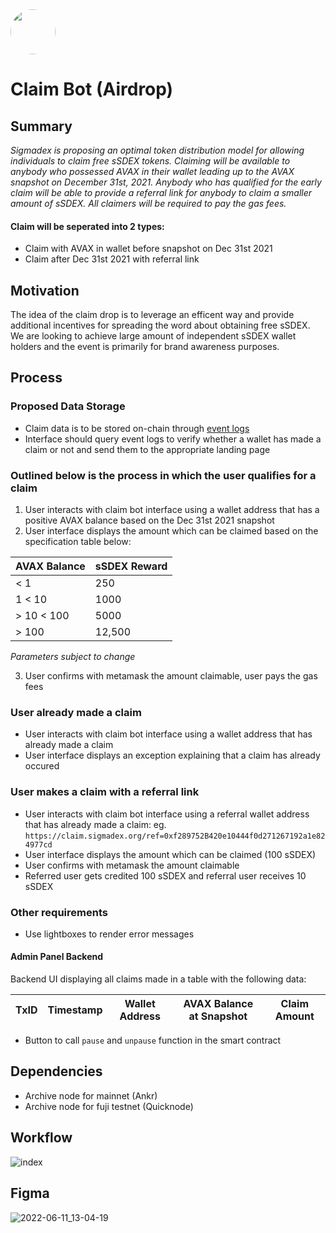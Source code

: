 <img src="https://user-images.githubusercontent.com/33762147/155625647-55c69f06-e0ea-44a8-a425-7aa086c329c5.png" style="border-radius:50%;width:72px;">

# Claim Bot (Airdrop)

## Summary
<em>Sigmadex is proposing an optimal token distribution model for allowing individuals to claim free sSDEX tokens. Claiming will be available to anybody who possessed AVAX in their wallet leading up to the AVAX snapshot on December 31st, 2021. Anybody who has qualified for the early claim will be able to provide a referral link for anybody to claim a smaller amount of sSDEX. All claimers will be required to pay the gas fees.</em>

#### Claim will be seperated into 2 types:

* Claim with AVAX in wallet before snapshot on Dec 31st 2021
* Claim after Dec 31st 2021 with referral link

## Motivation
The idea of the claim drop is to leverage an efficent way and provide additional incentives for spreading the word about obtaining free sSDEX. We are looking to achieve large amount of independent sSDEX wallet holders and the event is primarily for brand awareness purposes.

## Process
### Proposed Data Storage

* Claim data is to be stored on-chain through [event logs]
* Interface should query event logs to verify whether a wallet has made a claim or not and send them to the appropriate landing page

### Outlined below is the process in which the user qualifies for a claim

1. User interacts with claim bot interface using a wallet address that has a positive AVAX balance based on the Dec 31st 2021 snapshot
2. User interface displays the amount which can be claimed based on the specification table below:

|AVAX Balance|sSDEX Reward|
|------------|------------|
|< 1 |250|
|1  < 10 |1000|
|> 10 < 100 |5000|
|> 100 |12,500|

*Parameters subject to change*

3. User confirms with metamask the amount claimable, user pays the gas fees

### User already made a claim

* User interacts with claim bot interface using a wallet address that has already made a claim
* User interface displays an exception explaining that a claim has already occured

### User makes a claim with a referral link

* User interacts with claim bot interface using a referral wallet address that has already made a claim:
eg. `https://claim.sigmadex.org/ref=0xf289752B420e10444f0d271267192a1e824977cd`
* User interface displays the amount which can be claimed (100 sSDEX)
* User confirms with metamask the amount claimable
* Referred user gets credited 100 sSDEX and referral user receives 10 sSDEX

### Other requirements

* Use lightboxes to render error messages

#### Admin Panel Backend

Backend UI displaying all claims made in a table with the following data:

<div align="center">

|TxID|Timestamp|Wallet Address|AVAX Balance at Snapshot|Claim Amount|
|----|---------|--------------|------------|------------------------|

</div>

* Button to call `pause` and `unpause` function in the smart contract

## Dependencies

* Archive node for mainnet (Ankr)
* Archive node for fuji testnet (Quicknode)

## Workflow

![index](https://user-images.githubusercontent.com/33762147/173891450-07c2a432-c158-4a26-b25f-9119d3dc1171.png)

## Figma

![2022-06-11_13-04-19](https://user-images.githubusercontent.com/33762147/173201596-4c75f0c9-f614-4eab-ac6f-9dcfa30bc6a3.jpg)

[event logs]: https://consensys.net/blog/developers/guide-to-events-and-logs-in-ethereum-smart-contracts/

